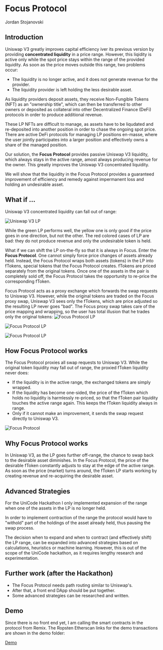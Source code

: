 # Focus Protocol
Jordan Stojanovski
## Introduction

Uniswap V3 greatly improves capital efficiency iver its previous version by providing **concentrated liquidity** in a price range. However, this liqidity is active only while the spot price stays within the range of the provided liquidity. As soon as the price moves outside this range, two problems occur:
- The liquidity is no longer active, and it does not generate revenue for the provider.
- The liquidity provider is left holding the less desirable asset.

As liquidity providers deposit assets, they receive Non-Fungible Tokens (NFT) as an "ownership title", which can then be transferred to other owners or deposited as collateral into other Decentralized Finance (DeFi) protocols in order to produce additional revenue.

These LP NFTs are difficult to manage, as assets have to be liqudated and re-deposited into another position in order to chase the ongoing spot price. There are active DeFi protocols for managing LP positions en-masse, where the user jointly participates into a larger position and effectively owns a share of the managed position.

Our solution, the **Focus Protocol** provides passive Uniswap V3 liquidity, which always stays in the active range, amost always producing revenue for the owner. This greatly improves the Uniswap V3 concentrated liquidity.

We will show that the liquidity in the Focus Protocol provides a guaranteed improvement of efficiency and remedy against impermanent loss and holding an undesirable asset.
## What if ...

Uniswap V3 concentrated liquidity can fall out of range:

![Uniswap V3 LP](doc/UniswapV3LP.png)

While the green LP performs well, the yellow one is only good if the price goes in one direction, but not the other. The red colored cases of LP are bad: they do not produce revenue and only the undesirable token is held.

What if we can shift the LP on-the-fly so that it is always in Focus. Enter the **Focus Protocol**. One cannot simply force price changes of assets already held. Instead, the Focus Protocol wraps both assets (tokens) in the LP into fTokens, special tokens that the Focus Protocol creates. fTokens are priced separately from the original tokens. Once one of the assets in the pair is completely sold off, the Focus Protocol takes the opportunity to re-price the corresponding fToken.

Focus Protocol acts as a proxy exchange which forwards the swap requests to Uniswap V3. However, while the original tokens are traded on the Focus proxy swap, Uniswap V3 sees only the fTokens, which are price adjusted so the resulting LP never goes "bad". The Focus proxy swap takes care of the price mapping and wrapping, so the user has total illusion that he trades only the original tokens:
![Focus Protocol LP](doc/FocusProtocolLP.png)

![Focus Protocol LP](doc/FocusProtocolLPWC1.png)

![Focus Protocol LP](doc/FocusProtocolLPWC2.png)

## How Focus Protocol works

The Focus Protocol proxies all swap requests to Uniswap V3. While the original token liquidity may fall out of range, the proxied fToken liquidity never does:
- If the liquidity is in the active range, the exchanged tokens are simply wrapped.
- If the liquidity has become one-sided, the price of the fToken which holds no liquidity is harmlessly re-priced, so that the fToken pair liquidity touches the active range again. This keeps the fToken liquidity always in range.
- Only if it cannot make an improvement, it sends the swap request directly to Uniswap V3.

![Focus Protocol](doc/FocusProtocol.png)

## Why Focus Protocol works

In Uniswap V3, as the LP goes further off-range, the chance to swap back to the desirable asset diminishes. In the Focus Protocol, the price of the desirable fToken constantly adjusts to stay at the edge of the active range. As soon as the price (market) turns around, the fToken LP starts working by creating revenue and re-acquiring the desirable asset.
## Advanced Strategies

For the UniCode Hackathon I only implemented expansion of the range when one of the assets in the LP is no longer held. 

In order to implement contraction of the range the protocol would have to "withold" part of the holdings of the asset already held, thus pausing the swap process.

The decision when to expand and when to contract (and effectively shift) the LP range, can be expanded into advanced strategies based on calculations, heuristics or machine learning. However, this is out of the scope of the UniCode hackathon, as it requires lengthy research and experimentation.

## Further work (after the Hackathon)

- The Focus Protocol needs path routing similar to Uniswap's. 
- After that, a front end DApp should be put together.
- Some advanced strategies can be researched and written.
## Demo

Since there is no front end yet, I am calling the smart contracts in the protocol from Remix. The Ropsten Etherscan links for the demo transactions are shown in the demo folder:

[Demo](demo/README.md)